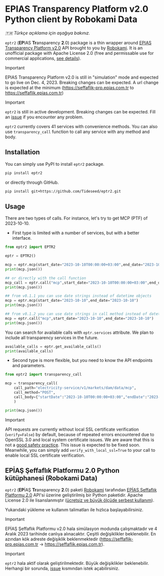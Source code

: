 # EPIAS Transparency Platform v2.0 Python client by Robokami Data

_🇹🇷 Türkçe açıklama için aşağıya bakınız._

`eptr2` (**EP**IAS **Tr**ansparency **2**.0) package is a thin wrapper around [EPIAS Transparency Platform v2.0](https://seffaflik-prp.epias.com.tr/home) API brought to you by [Robokami](https://robokami.com). It is an unofficial package with Apache License 2.0 (free and permissable use for commercial applications, [see details](https://www.tldrlegal.com/license/apache-license-2-0-apache-2-0)).

> [!IMPORTANT]  
> EPIAS Transparency Platform v2.0 is still in "simulation" mode and expected to go live on Dec. 4, 2023. Breaking changes can be expected.
> A url change is expected at the minimum (<https://seffaflik-prp.epias.com.tr> to <https://seffaflik.epias.com.tr>)

> [!IMPORTANT]  
> `eptr2` is still in active development. Breaking changes can be expected. Fill an [issue](https://github.com/tideseed/eptr2) if you encounter any problem.

`eptr2` currently covers 41 services with convenience methods. You can also use `transparency_call` function to call any service with any method and body.

## Installation

You can simply use PyPI to install `eptr2` package.

```bash
pip install eptr2
```

or directly through GitHub.

```bash
pip install git+https://github.com/Tideseed/eptr2.git
```

## Usage

There are two types of calls. For instance, let's try to get MCP (PTF) of 2023-10-10.

+ First type is limited with a number of services, but with a better interface. 

```python
from eptr2 import EPTR2

eptr = EPTR2()

mcp = eptr.mcp(start_date="2023-10-10T00:00:00+03:00",end_date="2023-10-10T00:00:00+03:00")
print(mcp.json())

## or directly with the call function
mcp_call = eptr.call("mcp",start_date="2023-10-10T00:00:00+03:00",end_date="2023-10-10T00:00:00+03:00")
print(mcp.json())

## from v0.1.1 you can use date strings instead of datetime objects
mcp = eptr.mcp(start_date="2023-10-10",end_date="2023-10-10")
print(mcp.json())

## from v0.1.2 you can use date strings in call method instead of datetime objects
mcp = eptr.call("mcp",start_date="2023-10-10",end_date="2023-10-10")
print(mcp.json())

```

You can search for available calls with `eptr.services` attribute. We plan to include all transparency services in the future.

```python
available_calls = eptr.get_available_calls()
print(available_calls)
```
+ Second type is more flexible, but you need to know the API endpoints and parameters.

```python
from eptr2 import transparency_call

mcp = transparency_call(
    call_path="electricity-service/v1/markets/dam/data/mcp",
    call_method="POST",
    call_body={"startDate":"2023-10-10T00:00:00+03:00","endDate":"2023-10-10T00:00:00+03:00"}
    )

print(mcp.json())
```

> [!IMPORTANT]  
> API requests are currently without local SSL certificate verification (`verify=False`) by default, because of repeated errors encountered due to OpenSSL 3.0 and local system certificate issues. We are aware that this is not a [good safety practice](https://stackoverflow.com/a/66776261/3608936). This issue is expected to be fixed soon. Meanwhile, you can simply add `verify_with_local_ssl=True` to your call to enable local SSL certificate verification.


## EPİAŞ Şeffaflık Platformu 2.0 Python kütüphanesi (Robokami Data)

`eptr2` (**EP**İAŞ **Tr**ansparency **2**.0) paketi [Robokami](https://robokami.com) tarafından [EPİAŞ Şeffaflık Platformu 2.0](https://seffaflik-prp.epias.com.tr/home) API'si üzerine geliştirilmiş bir Python paketidir. Apache License 2.0 ile lisanslanmıştır ([ücretsiz ve büyük ölçüde serbest kullanım](https://www.tldrlegal.com/license/apache-license-2-0-apache-2-0)).

Yukarıdaki yükleme ve kullanım talimatları ile hızlıca başlayabilirsiniz.

> [!IMPORTANT]  
> EPİAŞ Şeffaflık Platformu v2.0 hala simülasyon modunda çalışmaktadır ve 4 Aralık 2023 tarihinde canlıya alınacaktır. Çeşitli değişiklikler beklenebilir. En azından kök adreste değişiklik beklenmektedir (<https://seffaflik-prp.epias.com.tr> -> <https://seffaflik.epias.com.tr>).

> [!IMPORTANT]  
> `eptr2` hala aktif olarak geliştirilmektedir. Büyük değişiklikler beklenebilir. Herhangi bir sorunda, [issue](https://github.com/tideseed/eptr2) kısmından istek açabilirsiniz.
